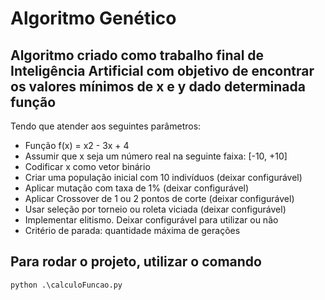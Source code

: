 # Algoritmo Genético
## Algoritmo criado como trabalho final de Inteligência Artificial com objetivo de encontrar os valores mínimos de x e y dado determinada função
Tendo que atender aos seguintes parâmetros:
* Função f(x) = x2 - 3x + 4
* Assumir que x seja um número real na seguinte faixa: [-10, +10]
* Codificar x como vetor binário
* Criar uma população inicial com 10 indivíduos (deixar configurável)
* Aplicar mutação com taxa de 1% (deixar configurável)
* Aplicar Crossover de 1 ou 2 pontos de corte (deixar configurável)
* Usar seleção por torneio ou roleta viciada (deixar configurável)
* Implementar elitismo. Deixar configurável para utilizar ou não
* Critério de parada: quantidade máxima de gerações

## Para rodar o projeto, utilizar o comando 
```python
python .\calculoFuncao.py  
```
